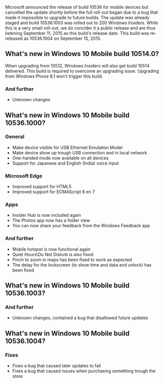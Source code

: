 Microsoft announced the release of build 10536 for mobile devices but cancelled the update shortly before the full roll-out began due to a bug that made it impossible to upgrade to future builds. The update was already staged and build 10536.1003 was rolled out to 200 Windows Insiders. While this is a very small roll-out, we do concider it a public release and are thus listening September 11, 2015 as this build's release date. This build was re-released as 10536.1004 on September 15, 2015.
## What's new in Windows 10 Mobile build 10514.0?

When upgrading from 10512, Windows Insiders will also get build 10514 delivered. This build is required to overcome an upgrading issue. Upgrading from Windows Phone 8.1 won't trigger this build.
### And further
- Unknown changes

## What's new in Windows 10 Mobile build 10536.1000?
### General
- Make device visible for USB Ethernet Emulation Model
- Make device show up trough USB connection and in local network
- One-handed mode now available on all devices
- Support for Japanese and English (India) voice input

### Microsoft Edge
- Improved support for HTML5
- Improved support for ECMAScript 6 en 7

### Apps
- Insider Hub is now included again
- The Photos app now has a folder view
- You can now share your feedback from the Windows Feedback app

### And further
- Mobile hotspot is now functional again
- Quiet Hours\Do Not Disturb is also fixed
- Pinch to zoom in maps has been fixed to work as expected
- The delay for the lockscreen (to show time and data and unlock) has been fixed

## What's new in Windows 10 Mobile build 10536.1003?
### And further
- Unknown changes, contained a bug that disallowed future updates

## What's new in Windows 10 Mobile build 10536.1004?
### Fixes
- Fixes a bug that caused later updates to fail
- Fixes a bug that caused issues when purchasing something trough the store